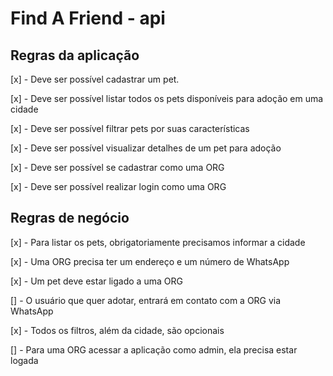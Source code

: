 # Find A Friend - api

## Regras da aplicação

[x] - Deve ser possível cadastrar um pet.

[x] - Deve ser possível listar todos os pets disponíveis para adoção em uma cidade

[x] - Deve ser possível filtrar pets por suas características

[x] - Deve ser possível visualizar detalhes de um pet para adoção

[x] - Deve ser possível se cadastrar como uma ORG

[x] - Deve ser possível realizar login como uma ORG

## Regras de negócio

[x] - Para listar os pets, obrigatoriamente precisamos informar a cidade

[x] - Uma ORG precisa ter um endereço e um número de WhatsApp

[x] - Um pet deve estar ligado a uma ORG

[] - O usuário que quer adotar, entrará em contato com a ORG via WhatsApp

[x] - Todos os filtros, além da cidade, são opcionais

[] - Para uma ORG acessar a aplicação como admin, ela precisa estar logada